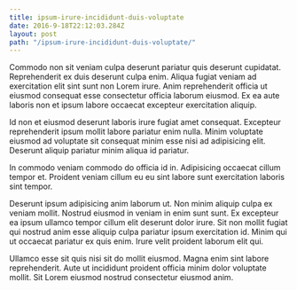 ```yaml
---
title: ipsum-irure-incididunt-duis-voluptate
date: 2016-9-18T22:12:03.284Z
layout: post
path: "/ipsum-irure-incididunt-duis-voluptate/"
---
```


Commodo non sit veniam culpa deserunt pariatur quis deserunt cupidatat. Reprehenderit ex duis deserunt culpa enim. Aliqua fugiat veniam ad exercitation elit sint sunt non Lorem irure. Anim reprehenderit officia ut eiusmod consequat esse consectetur officia laborum eiusmod. Ex ea aute laboris non et ipsum labore occaecat excepteur exercitation aliquip.

Id non et eiusmod deserunt laboris irure fugiat amet consequat. Excepteur reprehenderit ipsum mollit labore pariatur enim nulla. Minim voluptate eiusmod ad voluptate sit consequat minim esse nisi ad adipisicing elit. Deserunt aliquip pariatur minim aliqua id pariatur.

In commodo veniam commodo do officia id in. Adipisicing occaecat cillum tempor et. Proident veniam cillum eu eu sint labore sunt exercitation laboris sint tempor.

Deserunt ipsum adipisicing anim laborum ut. Non minim aliquip culpa ex veniam mollit. Nostrud eiusmod in veniam in enim sunt sunt. Ex excepteur ea ipsum ullamco tempor cillum elit deserunt dolor irure. Sit non mollit fugiat qui nostrud anim esse aliquip culpa pariatur ipsum exercitation id. Minim qui ut occaecat pariatur ex quis enim. Irure velit proident laborum elit qui.

Ullamco esse sit quis nisi sit do mollit eiusmod. Magna enim sint labore reprehenderit. Aute ut incididunt proident officia minim dolor voluptate mollit. Sit Lorem eiusmod nostrud consectetur eiusmod anim.